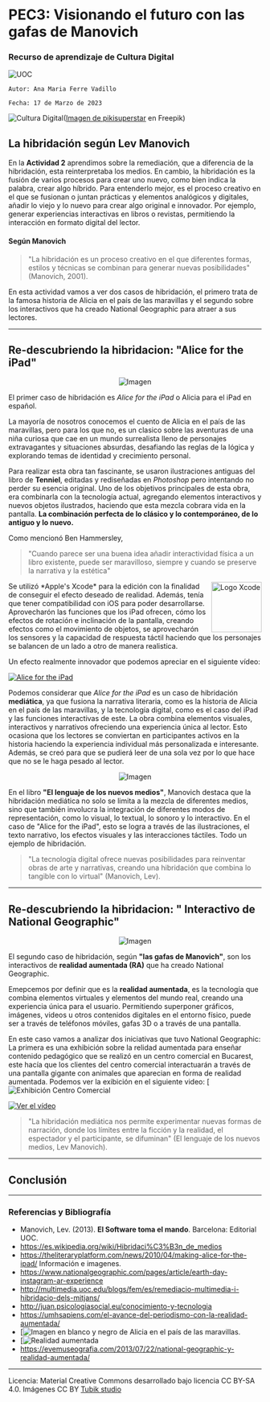 # PEC3: Visionando el futuro con las gafas de Manovich 

### Recurso de aprendizaje de Cultura Digital 
![UOC](https://www.uoc.edu/portal/_resources/common/imatges/marca_UOC/UOC_Masterbrand.jpg)
~~~
Autor: Ana Maria Ferre Vadillo                                 
                                                     
Fecha: 17 de Marzo de 2023                                                                                           
~~~



![Cultura Digital](https://img.freepik.com/vector-gratis/concepto-isometrico-educacion-online_52683-8897.jpg?w=1060&t=st=1684329477~exp=1684330077~hmac=de615282fee17fca9ecc9d6260aa951c07ba8aeb1df480469f31264b08989bf8)(<a href="https://www.freepik.es/vector-gratis/concepto-isometrico-educacion-online_4470747.htm#&position=1&from_view=user">Imagen de pikisuperstar</a> en Freepik) 



## La hibridación según Lev Manovich

En la  **Actividad 2** aprendimos sobre la remediación, que a diferencia de la hibridación, esta reinterpretaba los medios. En cambio, la hibridación es la fusión de varios procesos para crear uno nuevo, como bien indica la palabra, crear algo híbrido. Para entenderlo mejor, es el proceso creativo en el que se fusionan o juntan prácticas y elementos analógicos y digitales, añadir lo viejo y lo nuevo para crear algo original e innovador. Por ejemplo, generar experiencias interactivas en libros o revistas, permitiendo la interacción en formato digital del lector. 

#### Según Manovich
>"La hibridación es un proceso creativo en el que diferentes formas, estilos y técnicas se combinan para generar nuevas posibilidades" (Manovich, 2001).


En esta actividad vamos a ver dos casos de hibridación, el primero trata de la famosa historia de Alicia en el país de las maravillas y el segundo sobre los interactivos que ha creado National Geographic para atraer a sus lectores.

____________________


## Re-descubriendo la hibridacion:  "Alice for the iPad"

<div align="center">
<img src="https://theliteraryplatform.com/content/uploads/2010/04/Untitled-design.jpg" alt="Imagen" />
</div>

El primer caso de hibridación es *Alice for the iPad* o Alicia para el iPad en español.

La mayoría de nosotros conocemos el cuento de Alicia en el país de las maravillas, pero para los que no, es un clasico sobre las aventuras de una niña curiosa que cae en un mundo surrealista lleno de personajes extravagantes y situaciones absurdas, desafiando las reglas de la lógica y explorando temas de identidad y crecimiento personal.

Para realizar esta obra tan fascinante, se usaron ilustraciones antiguas del libro de **Tenniel**, editadas y rediseñadas en *Photoshop* pero intentando no perder su esencia original. Uno de los objetivos principales de esta obra, era combinarla con la tecnología actual, agregando elementos interactivos y nuevos objetos ilustrados, haciendo que esta mezcla cobrara vida en la pantalla. **La combinación perfecta de lo clásico y lo contemporáneo, de lo antiguo y lo nuevo.**


Como mencionó Ben Hammersley, 

>"Cuando parece ser una buena idea añadir interactividad física a un libro existente, puede ser maravilloso, siempre y cuando se preserve la narrativa y la estética"



<img src="https://static.wikia.nocookie.net/ipod/images/5/56/Xcode_14_icon.png/revision/latest/scale-to-width-down/152?cb=20220607175746" alt="Logo Xcode" align="right" width="100">
Se utilizó *Apple's Xcode* para la edición con la finalidad de conseguir el efecto deseado de realidad. Además, tenía que tener compatibilidad con iOS para poder desarrollarse. Aprovecharón las funciones que los iPad ofrecen, cómo los efectos de rotación e inclinación de la pantalla, creando efectos como el movimiento de objetos, se aprovecharón los sensores y la capacidad de respuesta táctil haciendo que los personajes se balancen de un lado a otro de manera realistica. 

Un efecto realmente innovador que podemos apreciar en el siguiente vídeo:

[![Alice for the iPad](https://youtu.be/gew68Qj5kxw)](https://youtu.be/gew68Qj5kxw)

Podemos considerar que *Alice for the iPad* es un caso de hibridación **mediática**, ya que fusiona la narrativa literaria, como es la historia de Alicia en el país de las maravillas, y la tecnología digital, como es el caso del iPad y las funciones interactivas de este. La obra combina elementos visuales, interactivos y narrativos ofreciendo una experiencia única al lector. Esto ocasiona que los lectores se conviertan en participantes activos en la historia haciendo la experiencia individual más personalizada e interesante. Además, se creó para que se pudierá leer de una sola vez por lo que hace que no se le haga pesado al lector. 



<div align="center">
  <img src="https://pixabay.com/get/ga5615c24ace6a10e4c1a145ec2032a4e539a269bddba123d3c206b198a62a0cc386ae7b6df4d2b0148be7947f80506719f9e170bab5dd855f127aaf7217fe9538860169565a96120fbbe3d688ef811fc_640.png" alt="Imagen" />
</div>


En el libro **"El lenguaje de los nuevos medios"**, Manovich destaca que la hibridación mediática no solo se limita a la mezcla de diferentes medios, sino que también involucra la integración de diferentes modos de representación, como lo visual, lo textual, lo sonoro y lo interactivo. En el caso de "Alice for the iPad", esto se logra a través de las ilustraciones, el texto narrativo, los efectos visuales y las interacciones táctiles. Todo un ejemplo de hibridación.


>"La tecnología digital ofrece nuevas posibilidades para reinventar obras de arte y narrativas, creando una hibridación que combina lo tangible con lo virtual" (Manovich, Lev).


____________________



## Re-descubriendo la hibridacion: " Interactivo de National Geographic"
<div align="center">
<img src="https://i0.wp.com/evemuseografia.com/wp-content/uploads/2013/07/national-geographic-augmented-reality.jpg" alt="Imagen" />
</div>

El segundo caso de hibridación, según **"las gafas de Manovich"**, son los interactivos de **realidad aumentada (RA)** que ha creado National Geographic. 

Emepcemos por definir que es la **realidad aumentada**, es la tecnología que combina elementos virtuales y elementos del mundo real, creando una experiencia única para el usuario. Permitiendo superponer gráficos, imágenes, videos u otros contenidos digitales en el entorno físico, puede ser a través de teléfonos móviles, gafas 3D o a través de una pantalla.

En este caso vamos a analizar dos iniciativas que tuvo National Geographic:
La primera es una exhibición sobre la relidad aumentada para enseñar contenido pedagógico que se realizó en un centro comercial en Bucarest, este hacía que los clientes del centro comercial interactuarán a través de una pantalla gigante con animales que aparecian en forma de realidad aumentada. 
Podemos ver la exibición en el siguiente video:
[![Exhibición Centro Comercial](https://youtu.be/D0ojxzS1fCw)

[![Ver el vídeo](https://youtu.be/TjHu_nb01UY)](https://youtu.be/TjHu_nb01UY)

>"La hibridación mediática nos permite experimentar nuevas formas de narración, donde los límites entre la ficción y la realidad, el espectador y el participante, se difuminan" (El lenguaje de los nuevos medios, Lev Manovich).



____________________


## Conclusión




____________________


### Referencias y Bibliografía

* Manovich, Lev. (2013). **El Software toma el mando**. Barcelona: Editorial UOC. 
* https://es.wikipedia.org/wiki/Hibridaci%C3%B3n_de_medios 
* https://theliteraryplatform.com/news/2010/04/making-alice-for-the-ipad/ Información e imagenes. 
* https://www.nationalgeographic.com/pages/article/earth-day-instagram-ar-experience
* http://multimedia.uoc.edu/blogs/fem/es/remediacio-multimedia-i-hibridacio-dels-mitjans/
* http://juan.psicologiasocial.eu/conocimiento-y-tecnologia
* https://umhsapiens.com/el-avance-del-periodismo-con-la-realidad-aumentada/
* [![Imagen en blanco y negro de Alicia en el país de las maravillas.](https://pixabay.com/es/vectors/alicia-en-el-pa%c3%ads-de-las-maravillas-276452/)
* [![Realidad aumentada](https://es.wikipedia.org/wiki/Realidad_aumentada)
* https://evemuseografia.com/2013/07/22/national-geographic-y-realidad-aumentada/


----

Licencia: Material Creative Commons desarrollado bajo licencia CC BY-SA 4.0. Imágenes CC BY [Tubik studio](https://blog.tubikstudio.com/how-to-create-original-flat-illustrations-designers-tips/) 
